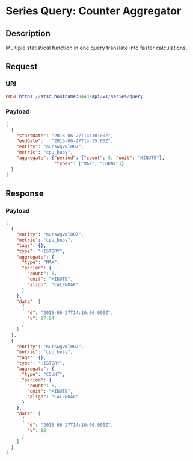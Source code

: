 # Series Query: Counter Aggregator

## Description

Multiple statistical function in one query translate into faster calculations.

## Request

### URI

```elm
POST https://atsd_hostname:8443/api/v1/series/query
```

### Payload

```json
[
  {
    "startDate": "2016-06-27T14:10:00Z",
    "endDate":   "2016-06-27T14:15:00Z",
    "entity": "nurswgvml007",
    "metric": "cpu_busy",
    "aggregate": {"period": {"count": 5, "unit": "MINUTE"},
                  "types": ["MAX", "COUNT"]}
  }
]
```

## Response

### Payload

```json
[
  {
    "entity": "nurswgvml007",
    "metric": "cpu_busy",
    "tags": {},
    "type": "HISTORY",
    "aggregate": {
      "type": "MAX",
      "period": {
        "count": 5,
        "unit": "MINUTE",
        "align": "CALENDAR"
      }
    },
    "data": [
      {
        "d": "2016-06-27T14:10:00.000Z",
        "v": 27.84
      }
    ]
  },
  {
    "entity": "nurswgvml007",
    "metric": "cpu_busy",
    "tags": {},
    "type": "HISTORY",
    "aggregate": {
      "type": "COUNT",
      "period": {
        "count": 5,
        "unit": "MINUTE",
        "align": "CALENDAR"
      }
    },
    "data": [
      {
        "d": "2016-06-27T14:10:00.000Z",
        "v": 18
      }
    ]
  }
]
```


